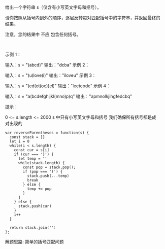 给出一个字符串 s（仅含有小写英文字母和括号）。

请你按照从括号内到外的顺序，逐层反转每对匹配括号中的字符串，并返回最终的结果。

注意，您的结果中 不应 包含任何括号。

 

示例 1：

输入：s = "(abcd)"
输出："dcba"
示例 2：

输入：s = "(u(love)i)"
输出："iloveu"
示例 3：

输入：s = "(ed(et(oc))el)"
输出："leetcode"
示例 4：

输入：s = "a(bcdefghijkl(mno)p)q"
输出："apmnolkjihgfedcbq"
 

提示：

0 <= s.length <= 2000
s 中只有小写英文字母和括号
我们确保所有括号都是成对出现的

```
var reverseParentheses = function(s) {
  const stack = []
  let i = 0
  while(i < s.length) {
    const cur = s[i]
    if (cur === ')') {
      let temp = ''
      while(stack.length) {
        const pop = stack.pop();
        if (pop === '(') {
          stack.push(...temp)
          break
        } else {
          temp += pop
        }
      }
    } else {
      stack.push(cur)
    }
    i++
  }

  return stack.join('')
};
```

解题思路: 简单的括号匹配问题